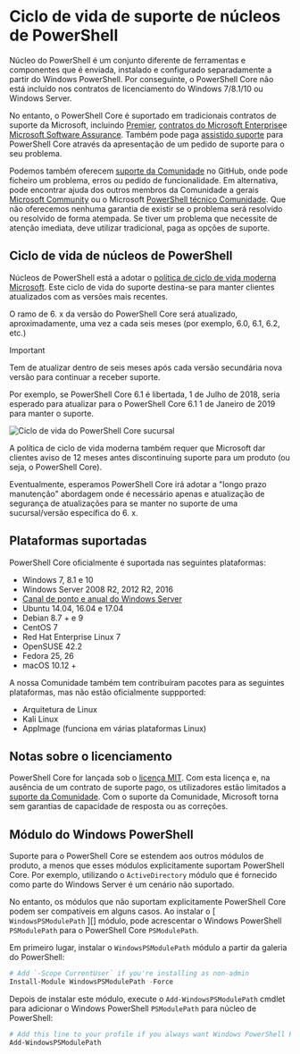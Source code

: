 # <a name="powershell-core-support-lifecycle"></a>Ciclo de vida de suporte de núcleos de PowerShell

Núcleo do PowerShell é um conjunto diferente de ferramentas e componentes que é enviada, instalado e configurado separadamente a partir do Windows PowerShell.
Por conseguinte, o PowerShell Core não está incluído nos contratos de licenciamento do Windows 7/8.1/10 ou Windows Server.

No entanto, o PowerShell Core é suportado em tradicionais contratos de suporte da Microsoft, incluindo [Premier][], [contratos do Microsoft Enterprise][enterprise-agreement]e [Microsoft Software Assurance][assurance].
Também pode paga [assistido suporte][] para PowerShell Core através da apresentação de um pedido de suporte para o seu problema.

Podemos também oferecem [suporte da Comunidade][] no GitHub, onde pode ficheiro um problema, erros ou pedido de funcionalidade.
Em alternativa, pode encontrar ajuda dos outros membros da Comunidade a gerais [Microsoft Community][] ou o Microsoft [PowerShell técnico Comunidade][].
Que não oferecemos nenhuma garantia de existir se o problema será resolvido ou resolvido de forma atempada.
Se tiver um problema que necessite de atenção imediata, deve utilizar tradicional, paga as opções de suporte.

## <a name="lifecycle-of-powershell-core"></a>Ciclo de vida de núcleos de PowerShell

Núcleos de PowerShell está a adotar o [política de ciclo de vida moderna Microsoft][modern].
Este ciclo de vida do suporte destina-se para manter clientes atualizados com as versões mais recentes.

O ramo de 6. x da versão do PowerShell Core será atualizado, aproximadamente, uma vez a cada seis meses (por exemplo, 6.0, 6.1, 6.2, etc.)

> [!IMPORTANT]
> Tem de atualizar dentro de seis meses após cada versão secundária nova versão para continuar a receber suporte.

Por exemplo, se PowerShell Core 6.1 é libertada, 1 de Julho de 2018, seria esperado para atualizar para o PowerShell Core 6.1 1 de Janeiro de 2019 para manter o suporte.

![Ciclo de vida do PowerShell Core sucursal][lifecycle-chart]

A política de ciclo de vida moderna também requer que Microsoft dar clientes aviso de 12 meses antes discontinuing suporte para um produto (ou seja, o PowerShell Core).

Eventualmente, esperamos PowerShell Core irá adotar a "longo prazo manutenção" abordagem onde é necessário apenas e atualização de segurança de atualizações para se manter no suporte de uma sucursal/versão específica do 6. x.

## <a name="supported-platforms"></a>Plataformas suportadas

PowerShell Core oficialmente é suportada nas seguintes plataformas:

* Windows 7, 8.1 e 10
* Windows Server 2008 R2, 2012 R2, 2016
* [Canal de ponto e anual do Windows Server][semi-annual]
* Ubuntu 14.04, 16.04 e 17.04
* Debian 8.7 + e 9
* CentOS 7
* Red Hat Enterprise Linux 7
* OpenSUSE 42.2
* Fedora 25, 26
* macOS 10.12 +

A nossa Comunidade também tem contribuíram pacotes para as seguintes plataformas, mas não estão oficialmente suppported:

* Arquitetura de Linux
* Kali Linux
* AppImage (funciona em várias plataformas Linux)

## <a name="notes-on-licensing"></a>Notas sobre o licenciamento

PowerShell Core for lançada sob o [licença MIT][].
Com esta licença e, na ausência de um contrato de suporte pago, os utilizadores estão limitados a [suporte da Comunidade][].
Com o suporte da Comunidade, Microsoft torna sem garantias de capacidade de resposta ou as correções.

## <a name="windows-powershell-module"></a>Módulo do Windows PowerShell

Suporte para o PowerShell Core se estendem aos outros módulos de produto, a menos que esses módulos explicitamente suportam PowerShell Core.
Por exemplo, utilizando o `ActiveDirectory` módulo que é fornecido como parte do Windows Server é um cenário não suportado.

No entanto, os módulos que não suportam explicitamente PowerShell Core podem ser compatíveis em alguns casos.
Ao instalar o [ `WindowsPSModulePath` ][] módulo, pode acrescentar o Windows PowerShell `PSModulePath` para o PowerShell Core `PSModulePath`.

Em primeiro lugar, instalar o `WindowsPSModulePath` módulo a partir da galeria do PowerShell:

```powershell
# Add `-Scope CurrentUser` if you're installing as non-admin 
Install-Module WindowsPSModulePath -Force
```

Depois de instalar este módulo, execute o `Add-WindowsPSModulePath` cmdlet para adicionar o Windows PowerShell `PSModulePath` para núcleo de PowerShell:

```powershell
# Add this line to your profile if you always want Windows PowerShell PSModulePath
Add-WindowsPSModulePath
```

[Premier]: https://www.microsoft.com/en-us/microsoftservices/support.aspx
[enterprise-agreement]: https://www.microsoft.com/en-us/licensing/licensing-programs/enterprise.aspx
[assurance]: https://www.microsoft.com/en-us/licensing/licensing-programs/software-assurance-default.aspx
[suporte da Comunidade]: https://github.com/powershell/powershell/issues
[Microsoft Community]: https://answers.microsoft.com/
[PowerShell técnico Comunidade]: https://techcommunity.microsoft.com/t5/PowerShell/ct-p/WindowsPowerShell
[assistido suporte]: https://support.microsoft.com/assistedsupportproducts
[modern]: https://support.microsoft.com/help/30881/modern-lifecycle-policy
[lifecycle-chart]: ./images/modern-lifecycle.png
[semi-annual]: https://docs.microsoft.com/windows-server/get-started/semi-annual-channel-overview
[licença MIT]: https://github.com/PowerShell/PowerShell/blob/master/LICENSE.txt
['WindowsPSModulePath']: https://www.powershellgallery.com/packages/WindowsPSModulePath/
